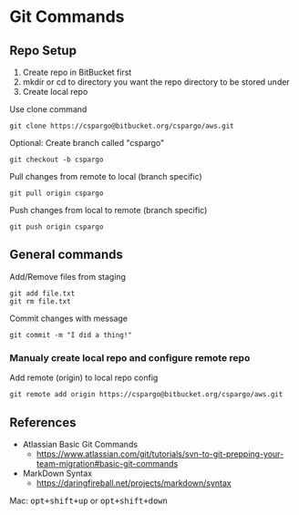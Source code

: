 # Git Commands
## Repo Setup
1. Create repo in BitBucket first
2. mkdir or cd to directory you want the repo directory to be stored under
3. Create local repo

Use clone command

    git clone https://cspargo@bitbucket.org/cspargo/aws.git

Optional: Create branch called "cspargo"

    git checkout -b cspargo

Pull changes from remote to local (branch specific)

    git pull origin cspargo

Push changes from local to remote (branch specific)

    git push origin cspargo

## General commands
Add/Remove files from staging

    git add file.txt
    git rm file.txt

Commit changes with message

    git commit -m "I did a thing!"

### Manualy create local repo and configure remote repo
Add remote (origin) to local repo config

    git remote add origin https://cspargo@bitbucket.org/cspargo/aws.git

## References
* Atlassian Basic Git Commands
    * <https://www.atlassian.com/git/tutorials/svn-to-git-prepping-your-team-migration#basic-git-commands>
* MarkDown Syntax
    * <https://daringfireball.net/projects/markdown/syntax>

Mac: <kbd>opt+shift+up</kbd> or <kbd>opt+shift+down</kbd>